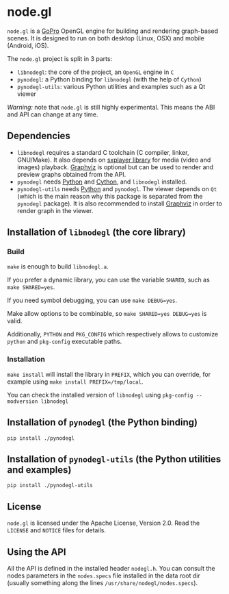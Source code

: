node.gl
=======

`node.gl` is a [GoPro][gopro] OpenGL engine for building and rendering
graph-based scenes. It is designed to run on both desktop (Linux, OSX) and
mobile (Android, iOS).

The `node.gl` project is split in 3 parts:

- `libnodegl`: the core of the project, an `OpenGL` engine in `C`
- `pynodegl`: a Python binding for `libnodegl` (with the help of `Cython`)
- `pynodegl-utils`: various Python utilities and examples such as a Qt viewer

*Warning:* note that `node.gl` is still highly experimental. This means the ABI
and API can change at any time.

[gopro]: https://gopro.com/

## Dependencies

- `libnodegl` requires a standard C toolchain (C compiler, linker, GNU/Make).
  It also depends on [sxplayer library][sxplayer] for media (video and images)
  playback. [Graphviz][graphviz] is optional but can be used to render and
  preview graphs obtained from the API.
- `pynodegl` needs [Python][python] and [Cython][cython], and `libnodegl`
  installed.
- `pynodegl-utils` needs [Python][python] and `pynodegl`. The viewer depends on
  `Qt` (which is the main reason why this package is separated from the
  `pynodegl` package). It is also recommended to install [Graphviz][graphviz]
  in order to render graph in the viewer.

[sxplayer]: https://github.com/stupeflix/sxplayer
[graphviz]: http://www.graphviz.org/
[python]: https://www.python.org/
[cython]: http://cython.org/

## Installation of `libnodegl` (the core library)

### Build

`make` is enough to build `libnodegl.a`.

If you prefer a dynamic library, you can use the variable `SHARED`, such as
`make SHARED=yes`.

If you need symbol debugging, you can use `make DEBUG=yes`.

Make allow options to be combinable, so `make SHARED=yes DEBUG=yes` is valid.

Additionally, `PYTHON` and `PKG_CONFIG` which respectively allows to customize
`python` and `pkg-config` executable paths.

### Installation

`make install` will install the library in `PREFIX`, which you can override,
for example using `make install PREFIX=/tmp/local`.

You can check the installed version of `libnodegl` using `pkg-config
--modversion libnodegl`

## Installation of `pynodegl` (the Python binding)

`pip install ./pynodegl`

## Installation of `pynodegl-utils` (the Python utilities and examples)

`pip install ./pynodegl-utils`

## License

`node.gl` is licensed under the Apache License, Version 2.0. Read the `LICENSE`
and `NOTICE` files for details.

## Using the API

All the API is defined in the installed header `nodegl.h`. You can consult the
nodes parameters in the `nodes.specs` file installed in the data root dir
(usually something along the lines `/usr/share/nodegl/nodes.specs`).
